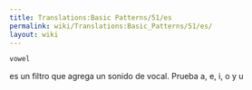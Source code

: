```yaml
---
title: Translations:Basic Patterns/51/es
permalink: wiki/Translations:Basic_Patterns/51/es/
layout: wiki
---
```


``` Haskell
vowel
```

es un filtro que agrega un sonido de vocal. Prueba a, e, i, o y u
